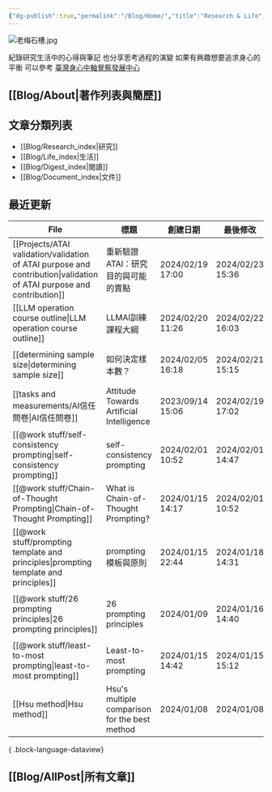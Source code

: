 ```yaml
---
{"dg-publish":true,"permalink":"/Blog/Home/","title":"Research & Life","tags":["blog","gardenEntry","gardenEntry"],"created":"2023-02-16T00:00:00.000Z","updated":"2024-02-06T23:10"}
---
```



![老梅石槽.jpg](/img/user/Blog/images/%E8%80%81%E6%A2%85%E7%9F%B3%E6%A7%BD.jpg)

紀錄研究生活中的心得與筆記
也分享思考過程的演變
如果有興趣想要追求身心的平衡
可以參考 [臺灣身心中軸覺察發展中心](https://bmaa.tw)

## [[Blog/About\|著作列表與簡歷]]

## 文章分類列表

- [[Blog/Research_index\|研究]]
- [[Blog/Life_index\|生活]]
- [[Blog/Digest_index\|閱讀]]
- [[Blog/Document_index\|文件]]

## 最近更新


<div class="transclusion internal-embed is-loaded"><div class="markdown-embed">





| File                                                                                                                     | 標題                                            | 創建日期              | 最後修改              | 類別                                                         |
| ------------------------------------------------------------------------------------------------------------------------ | --------------------------------------------- | ----------------- | ----------------- | ---------------------------------------------------------- |
| [[Projects/ATAI validation/validation of ATAI purpose and contribution\|validation of ATAI purpose and contribution]] | 重新驗證ATAI：研究目的與可能的賣點                           | 2024/02/19  17:00 | 2024/02/23  15:36 | <ul><li>research</li><li>note</li></ul>                    |
| [[LLM operation course outline\|LLM operation course outline]]                                                        | LLMAI訓練課程大綱                                   | 2024/02/20  11:26 | 2024/02/22  16:03 | \-                                                         |
| [[determining sample size\|determining sample size]]                                                                  | 如何決定樣本數？                                      | 2024/02/05  16:18 | 2024/02/21  15:15 | <ul><li>note</li><li>research</li></ul>                    |
| [[tasks and measurements/AI信任問卷\|AI信任問卷]]                                                                             | Attitude Towards Artificial Intelligence      | 2023/09/14  15:06 | 2024/02/19  17:02 | <ul><li>research</li><li>note</li></ul>                    |
| [[@work stuff/self-consistency prompting\|self-consistency prompting]]                                                | self-consistency prompting                    | 2024/02/01  10:52 | 2024/02/01  14:47 | \-                                                         |
| [[@work stuff/Chain-of-Thought Prompting\|Chain-of-Thought Prompting]]                                                | What is Chain-of-Thought Prompting?           | 2024/01/15  14:17 | 2024/02/01  10:52 | \-                                                         |
| [[@work stuff/prompting template and principles\|prompting template and principles]]                                  | prompting 模板與原則                               | 2024/01/15  22:44 | 2024/01/18  14:31 | <ul><li>note</li><li>research</li></ul>                    |
| [[@work stuff/26 prompting principles\|26 prompting principles]]                                                      | 26 prompting principles                       | 2024/01/09        | 2024/01/16  14:40 | <ul><li>research</li><li>references</li><li>note</li></ul> |
| [[@work stuff/least-to-most prompting\|least-to-most prompting]]                                                      | Least-to-most prompting                       | 2024/01/15  14:42 | 2024/01/15  15:12 | \-                                                         |
| [[Hsu method\|Hsu method]]                                                                                            | Hsu's multiple comparison for the best method | 2024/01/08        | 2024/01/08        | <ul><li>research</li><li>note</li></ul>                    |

{ .block-language-dataview}

</div></div>


## [[Blog/AllPost\|所有文章]]
